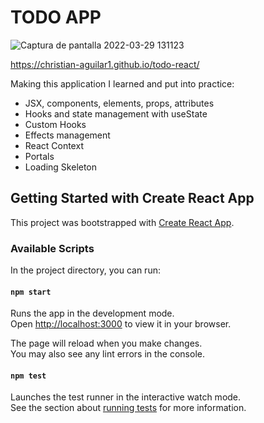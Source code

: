 # TODO APP

![Captura de pantalla 2022-03-29 131123](https://user-images.githubusercontent.com/58454783/160657153-1787a727-eb51-4c97-b0c9-86bbec8ba4e6.png)

https://christian-aguilar1.github.io/todo-react/

Making this application I learned and put into practice:
- JSX, components, elements, props, attributes
- Hooks and state management with useState
- Custom Hooks
- Effects management
- React Context
- Portals
- Loading Skeleton 

## Getting Started with Create React App

This project was bootstrapped with [Create React App](https://github.com/facebook/create-react-app).

### Available Scripts

In the project directory, you can run:

#### `npm start`

Runs the app in the development mode.\
Open [http://localhost:3000](http://localhost:3000) to view it in your browser.

The page will reload when you make changes.\
You may also see any lint errors in the console.

#### `npm test`

Launches the test runner in the interactive watch mode.\
See the section about [running tests](https://facebook.github.io/create-react-app/docs/running-tests) for more information.
